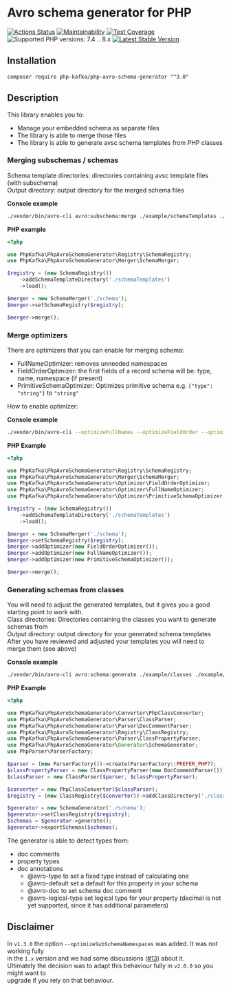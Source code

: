 # Avro schema generator for PHP
[![Actions Status](https://github.com/php-kafka/php-avro-schema-generator/workflows/CI/badge.svg)](https://github.com/php-kafka/php-avro-schema-generator/workflows/CI/badge.svg)
[![Maintainability](https://api.codeclimate.com/v1/badges/41aecf21566d7e9bfb69/maintainability)](https://codeclimate.com/github/php-kafka/php-avro-schema-generator/maintainability)
[![Test Coverage](https://api.codeclimate.com/v1/badges/41aecf21566d7e9bfb69/test_coverage)](https://codeclimate.com/github/php-kafka/php-avro-schema-generator/test_coverage)
![Supported PHP versions: 7.4 .. 8.x](https://img.shields.io/badge/php-7.4%20..%208.x-blue.svg)
[![Latest Stable Version](https://poser.pugx.org/php-kafka/php-avro-schema-generator/v/stable)](https://packagist.org/packages/php-kafka/php-avro-schema-generator)

## Installation
```
composer require php-kafka/php-avro-schema-generator "^3.0"
```

## Description
This library enables you to:
- Manage your embedded schema as separate files
- The library is able to merge those files
- The library is able to generate avsc schema templates from PHP classes

### Merging subschemas / schemas
Schema template directories: directories containing avsc template files (with subschema)  
Output directory: output directory for the merged schema files  

**Console example**
```bash
./vendor/bin/avro-cli avro:subschema:merge ./example/schemaTemplates ./example/schema
```

**PHP example**
```php
<?php

use PhpKafka\PhpAvroSchemaGenerator\Registry\SchemaRegistry;
use PhpKafka\PhpAvroSchemaGenerator\Merger\SchemaMerger;

$registry = (new SchemaRegistry())
    ->addSchemaTemplateDirectory('./schemaTemplates')
    ->load();

$merger = new SchemaMerger('./schema');
$merger->setSchemaRegistry($registry);

$merger->merge();

```

### Merge optimizers
There are optimizers that you can enable for merging schema:  
- FullNameOptimizer: removes unneeded namespaces
- FieldOrderOptimizer: the first fields of a record schema will be: type, name, namespace (if present)
- PrimitiveSchemaOptimizer: Optimizes primitive schema e.g. `{"type": "string"}` to `"string"`

How to enable optimizer:  

**Console example**
```bash
./vendor/bin/avro-cli --optimizeFullNames --optimizeFieldOrder --optimizePrimitiveSchemas avro:subschema:merge ./example/schemaTemplates ./example/schema
```
**PHP Example**
```php
<?php

use PhpKafka\PhpAvroSchemaGenerator\Registry\SchemaRegistry;
use PhpKafka\PhpAvroSchemaGenerator\Merger\SchemaMerger;
use PhpKafka\PhpAvroSchemaGenerator\Optimizer\FieldOrderOptimizer;
use PhpKafka\PhpAvroSchemaGenerator\Optimizer\FullNameOptimizer;
use PhpKafka\PhpAvroSchemaGenerator\Optimizer\PrimitiveSchemaOptimizer;

$registry = (new SchemaRegistry())
    ->addSchemaTemplateDirectory('./schemaTemplates')
    ->load();

$merger = new SchemaMerger('./schema');
$merger->setSchemaRegistry($registry);
$merger->addOptimizer(new FieldOrderOptimizer());
$merger->addOptimizer(new FullNameOptimizer());
$merger->addOptimizer(new PrimitiveSchemaOptimizer());

$merger->merge();

```

### Generating schemas from classes
You will need to adjust the generated templates, but it gives you a good starting point to work with.  
Class directories: Directories containing the classes you want to generate schemas from  
Output directory: output directory for your generated schema templates  
After you have reviewed and adjusted your templates you will need to merge them (see above)  

**Console example**
```bash
./vendor/bin/avro-cli avro:schema:generate ./example/classes ./example/schemaTemplates
```

**PHP Example**
```php
<?php

use PhpKafka\PhpAvroSchemaGenerator\Converter\PhpClassConverter;
use PhpKafka\PhpAvroSchemaGenerator\Parser\ClassParser;
use PhpKafka\PhpAvroSchemaGenerator\Parser\DocCommentParser;
use PhpKafka\PhpAvroSchemaGenerator\Registry\ClassRegistry;
use PhpKafka\PhpAvroSchemaGenerator\Parser\ClassPropertyParser;
use PhpKafka\PhpAvroSchemaGenerator\Generator\SchemaGenerator;
use PhpParser\ParserFactory;

$parser = (new ParserFactory())->create(ParserFactory::PREFER_PHP7);
$classPropertyParser = new ClassPropertyParser(new DocCommentParser());
$classParser = new ClassParser($parser, $classPropertyParser);

$converter = new PhpClassConverter($classParser);
$registry = (new ClassRegistry($converter))->addClassDirectory('./classes')->load();

$generator = new SchemaGenerator('./schema');
$generator->setClassRegistry($registry);
$schemas = $generator->generate();
$generator->exportSchemas($schemas);
```
The generator is able to detect types from:
- doc comments
- property types
- doc annotations
  - @avro-type to set a fixed type instead of calculating one
  - @avro-default set a default for this property in your schema
  - @avro-doc to set schema doc comment
  - @avro-logical-type set logical type for your property (decimal is not yet supported, since it has additional parameters)

## Disclaimer
In `v1.3.0` the option `--optimizeSubSchemaNamespaces` was added. It was not working fully  
in the `1.x` version and we had some discussions ([#13](https://github.com/php-kafka/php-avro-schema-generator/issues/13)) about it.  
Ultimately the decision was to adapt this behaviour fully in `v2.0.0` so you might want to  
upgrade if you rely on that behaviour.
